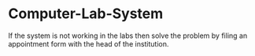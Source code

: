 # Computer-Lab-System
If the system is not working in the labs then solve the problem by filing an appointment form with the head of the institution.
